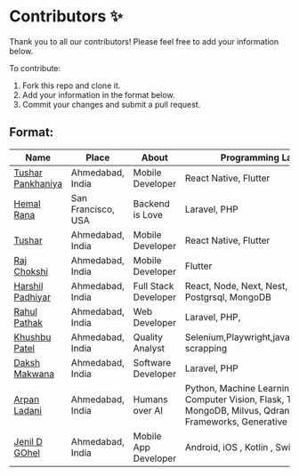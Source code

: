 # Contributors ✨

Thank you to all our contributors! Please feel free to add your information below.

To contribute:

1. Fork this repo and clone it.
2. Add your information in the format below.
3. Commit your changes and submit a pull request.

## Format:

| Name | Place | About | Programming Languages | Email (Optional) |
| --- | --- | --- | --- | --- |
| [Tushar Pankhaniya](https://github.com/wmt-mob-tushar) | Ahmedabad, India | Mobile Developer | React Native, Flutter | N/A |
| [Hemal Rana](https://github.com/johndoe) | San Francisco, USA | Backend is Love | Laravel, PHP | johndoe@email.com |
| [Tushar](https://github.com/wmt-mob-tushar) | Ahmedabad, India | Mobile Developer | React Native, Flutter | N/A |
| [Raj Chokshi](https://github.com/wmt-raj-mobile/) | Ahmedabad, India | Mobile Developer |Flutter | N/A |
| [Harshil Padhiyar](https://github.com/harshilphs) | Ahmedabad, India | Full Stack Developer | React, Node, Next, Nest, Docker, MySQL, Postgrsql, MongoDB | N/A |
| [Rahul Pathak](https://github.com/rahulpathak1706/) | Ahmedabad, India | Web Developer | Laravel, PHP, | N/A |
| [Khushbu Patel](https://github.com/KhushbuP03/) | Ahmedabad, India | Quality Analyst | Selenium,Playwright,javascript,python,web scrapping | N/A |
| [Daksh Makwana](https://github.com/daksh-wmt) | Ahmedabad, India | Software Developer | Laravel, PHP | N/A |
| [Arpan Ladani](https://github.com/wmt-web-arpanl) | Ahmedabad, India | Humans over AI | Python, Machine Learning, Deep Learning, Computer Vision, Flask, Tensorflow, MongoDB, Milvus, Qdrant, Faiss, RAG Frameworks, Generative AI | N/A |
| [Jenil D GOhel](https://github.com/wm-jenildgohel) | Ahmedabad, India | Mobile App Developer | Android, iOS , Kotlin , Swift , Dart , Flutter | jenilg@webmobtech.com |

<!--^^^^^ Write your information here without blank spacing ^^^^ -->
